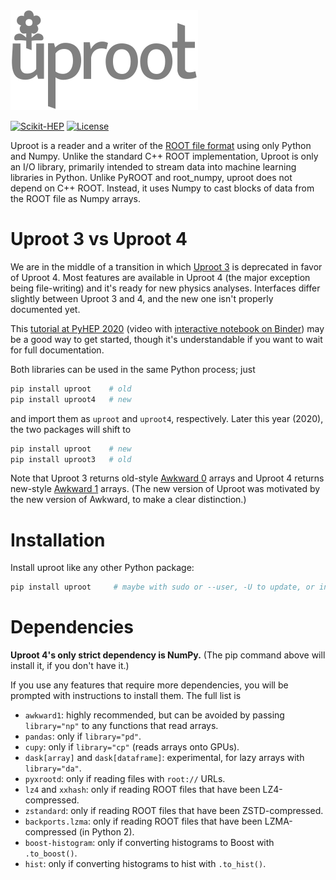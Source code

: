 <img src="docs-img/logo/logo-300px.png">

[![Scikit-HEP](https://scikit-hep.org/assets/images/Scikit--HEP-Project-blue.svg)](https://scikit-hep.org/)
[![License](https://img.shields.io/badge/License-BSD%203--Clause-blue.svg)](https://opensource.org/licenses/BSD-3-Clause)

Uproot is a reader and a writer of the [ROOT file format](https://root.cern/) using only Python and Numpy. Unlike the standard C++ ROOT implementation, Uproot is only an I/O library, primarily intended to stream data into machine learning libraries in Python. Unlike PyROOT and root_numpy, uproot does not depend on C++ ROOT. Instead, it uses Numpy to cast blocks of data from the ROOT file as Numpy arrays.

# Uproot 3 vs Uproot 4

We are in the middle of a transition in which [Uproot 3](https://github.com/scikit-hep/uproot#readme) is deprecated in favor of Uproot 4. Most features are available in Uproot 4 (the major exception being file-writing) and it's ready for new physics analyses. Interfaces differ slightly between Uproot 3 and 4, and the new one isn't properly documented yet.

This [tutorial at PyHEP 2020](https://youtu.be/ea-zYLQBS4U) (video with [interactive notebook on Binder](https://mybinder.org/v2/gh/jpivarski/2020-07-13-pyhep2020-tutorial.git/1.1?urlpath=lab/tree/tutorial.ipynb)) may be a good way to get started, though it's understandable if you want to wait for full documentation.

Both libraries can be used in the same Python process; just

```bash
pip install uproot    # old
pip install uproot4   # new
```

and import them as `uproot` and `uproot4`, respectively. Later this year (2020), the two packages will shift to

```bash
pip install uproot    # new
pip install uproot3   # old
```

Note that Uproot 3 returns old-style [Awkward 0](https://github.com/scikit-hep/awkward-array#readme) arrays and Uproot 4 returns new-style [Awkward 1](https://github.com/scikit-hep/awkward-1.0#readme) arrays. (The new version of Uproot was motivated by the new version of Awkward, to make a clear distinction.)

# Installation

Install uproot like any other Python package:

```bash
pip install uproot     # maybe with sudo or --user, -U to update, or in venv
```

# Dependencies

**Uproot 4's only strict dependency is NumPy.** (The pip command above will install it, if you don't have it.)

If you use any features that require more dependencies, you will be prompted with instructions to install them. The full list is

   * `awkward1`: highly recommended, but can be avoided by passing `library="np"` to any functions that read arrays.
   * `pandas`: only if `library="pd"`.
   * `cupy`: only if `library="cp"` (reads arrays onto GPUs).
   * `dask[array]` and `dask[dataframe]`: experimental, for lazy arrays with `library="da"`.
   * `pyxrootd`: only if reading files with `root://` URLs.
   * `lz4` and `xxhash`: only if reading ROOT files that have been LZ4-compressed.
   * `zstandard`: only if reading ROOT files that have been ZSTD-compressed.
   * `backports.lzma`: only if reading ROOT files that have been LZMA-compressed (in Python 2).
   * `boost-histogram`: only if converting histograms to Boost with `.to_boost()`.
   * `hist`: only if converting histograms to hist with `.to_hist()`.
